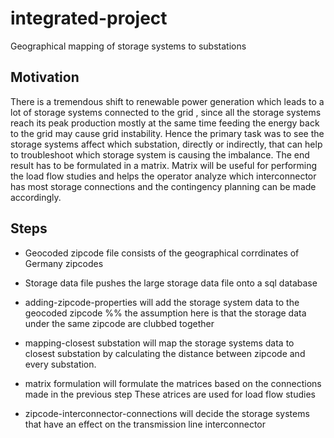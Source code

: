 # integrated-project
Geographical mapping of storage systems to substations

## Motivation 

There is a tremendous shift to renewable power generation which leads to a lot of storage systems connected to the grid , since all the storage systems reach its peak production mostly at the same time feeding the energy back to the grid may cause grid instability. Hence the primary task was to see the storage systems affect which substation, directly or indirectly, that can help to troubleshoot which storage system is causing the imbalance. The end result has to be formulated in a matrix. Matrix will be useful for performing the load flow studies and helps the operator analyze which interconnector has most storage connections and the contingency planning can be made accordingly.

## Steps
* Geocoded zipcode file consists of the geographical corrdinates of Germany zipcodes

* Storage data file pushes the large storage data file onto a sql database

* adding-zipcode-properties will add the storage system data to the geocoded zipcode
%% the assumption here is that the storage data under the same zipcode are clubbed together

* mapping-closest substation will map the storage systems data to closest substation by calculating the distance
between zipcode and every substation.

* matrix formulation will formulate the matrices based on the connections made in the previous step
These atrices are used for load flow studies

* zipcode-interconnector-connections will decide the storage systems that have an effect on the transmission
line interconnector 



